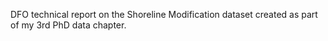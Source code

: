DFO technical report on the Shoreline Modification dataset created as part of my 3rd PhD data chapter.
